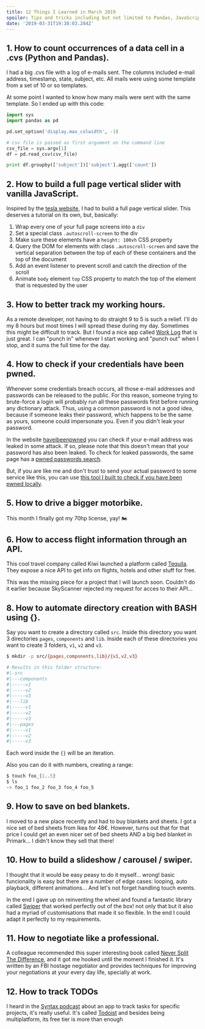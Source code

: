 ```yaml
---
title: 12 Things I Learned in March 2019
spoiler: Tips and tricks including but not limited to Pandas, JavaScript sliders and swipers, a flights API, BASH automations and some other nifty ideas.
date: '2019-03-31T19:38:03.284Z'
---
```


## 1. How to count occurrences of a data cell in a .cvs (Python and Pandas).

I had a big .cvs file with a log of e-mails sent. The columns included e-mail address, timestamp, state, subject, etc. All mails were using some template from a set of 10 or so templates.

At some point I wanted to know how many mails were sent with the same template. So I ended up with this code:

```python
import sys
import pandas as pd

pd.set_option('display.max_colwidth', -1)

# csv file is passed as first argument on the command line
csv_file = sys.argv[1]
df = pd.read_csv(csv_file)

print df.groupby(['subject'])['subject'].agg(['count'])
```

## 2. How to build a full page vertical slider with vanilla JavaScript.

Inspired by the [tesla website](http://bit.ly/tesla-website), I had to build a full page vertical slider. This deserves a tutorial on its own, but, basically:

1.  Wrap every one of your full page screens into a `div`
1.  Set a special class `.autoscroll-screen` to the div
1.  Make sure these elements have a `height: 100vh` CSS property
1.  Query the DOM for elements with class `.autoscroll-screen` and save the vertical separation between the top of each of these containers and the top of the document
1.  Add an event listener to prevent scroll and catch the direction of the scroll
1.  Animate `body` element `top` CSS property to match the top of the element that is requested by the user

## 3. How to better track my working hours.

As a remote developer, not having to do straight 9 to 5 is such a relief. I'll do my 8 hours but most times I will spread these during my day. Sometimes this might be difficult to track. But I found a nice app called [Work Log](http://bit.ly/work-log) that is just great. I can "punch in" whenever I start working and "punch out" when I stop, and it sums the full time for the day.

## 4. How to check if your credentials have been pwned.

Whenever some credentials breach occurs, all those e-mail addresses and passwords can be released to the public. For this reason, someone trying to brute-force a login will probably run all these passwords first before running any dictionary attack. Thus, using a common password is not a good idea, because if someone leaks their password, which happens to be the same as yours, someone could impersonate you. Even if you didn't leak your password.

In the website [haveibeenpwned](http://bit.ly/hibpwnedd) you can check if your e-mail address was leaked in some attack. If so, please note that this doesn't mean that your password has also been leaked. To check for leaked passwords, the same page has a [pwned passwords search](http://bit.ly/hibpasswords).

But, if you are like me and don't trust to send your actual password to some service like this, you can use [this tool I built to check if you have been pwned locally](http://bit.ly/node-pwned-checker).

## 5. How to drive a bigger motorbike.

This month I finally got my 70hp license, yay! 🏍

## 6. How to access flight information through an API.

This cool travel company called Kiwi launched a platform called [Tequila](http://bit.ly/jp-tequila). They expose a nice API to get info on flights, hotels and other stuff for free.

This was the missing piece for a project that I will launch soon. Couldn't do it earlier because SkyScanner rejected my request for acces to their API...

## 8. How to automate directory creation with BASH using {}.

Say you want to create a directory called `src`.
Inside this directory you want 3 directories `pages`, `components` and `lib`.
Inside each of these directories you want to create 3 folders, `v1`, `v2` and `v3`.

```bash
$ mkdir -p src/{pages,components,lib}/{v1,v2,v3}

# Results in this folder structure:
#|-src
#|---components
#|-----v1
#|-----v2
#|-----v3
#|---lib
#|-----v1
#|-----v2
#|-----v3
#|---pages
#|-----v1
#|-----v2
#|-----v3
```

Each word inside the `{}` will be an iteration.

Also you can do it with numbers, creating a range:

```bash
$ touch foo_{1..5}
$ ls
-> foo_1 foo_2 foo_3 foo_4 foo_5
```

## 9. How to save on bed blankets.

I moved to a new place recently and had to buy blankets and sheets. I got a nice set of bed sheets from Ikea for 48€. However, turns out that for that price I could get an even nicer set of bed sheets AND a big bed blanket in Primark... I didn't know they sell that there!

## 10. How to build a slideshow / carousel / swiper.

I thought that it would be easy peasy to do it myself... wrong! basic funcionality is easy but there are a number of edge cases: looping, auto playback, different animations... And let's not forget handling touch events.

In the end I gave up on reinventing the wheel and found a fantastic library called [Swiper](http://bit.ly/jpb-swiper) that worked perfectly out of the box! not only that but it also had a myriad of customisations that made it so flexible. In the end I could adapt it perfectly to my requirements.

## 11. How to negotiate like a professional.

A colleague recommended this super interesting book called [Never Split The Difference](http://bit.ly/jpb-never-split-the-difference), and it got me hooked until the moment I finished it. It's written by an FBI hostage negotiator and provides techniques for improving your negotiations at your every day life, specially at work.

## 12. How to track TODOs

I heard in the [Syntax podcast](http://bit.ly/jpb-syntax-podcast) about an app to track tasks for specific projects, it's really useful. It's called [Todoist](http://bit.ly/jpz-todoist) and besides being multiplatform, its free tier is more than enough
